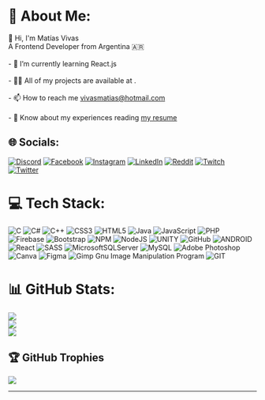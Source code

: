 # 💫 About Me:

👋 Hi, I'm Matías Vivas<br>A Frontend Developer from Argentina 🇦🇷<br><br>- 🌱 I’m currently learning React.js<br><br>- 👨‍💻 All of my projects are available at .<br><br>- 📫 How to reach me vivasmatias@hotmail.com<br><br>- 📄 Know about my experiences reading [my resume](https://drive.google.com/file/d/1AX5H56y0fjBZ8EfyPFLBUpHVuxfC4ShO/view?usp=sharing)


## 🌐 Socials:
[![Discord](https://img.shields.io/badge/Discord-%237289DA.svg?logo=discord&logoColor=white)](https://discord.gg/maxter1200) [![Facebook](https://img.shields.io/badge/Facebook-%231877F2.svg?logo=Facebook&logoColor=white)](https://facebook.com/matyvivas1200) [![Instagram](https://img.shields.io/badge/Instagram-%23E4405F.svg?logo=Instagram&logoColor=white)](https://instagram.com/maty.vivas12) [![LinkedIn](https://img.shields.io/badge/LinkedIn-%230077B5.svg?logo=linkedin&logoColor=white)](https://linkedin.com/in/maty-vivas) [![Reddit](https://img.shields.io/badge/Reddit-%23FF4500.svg?logo=Reddit&logoColor=white)](https://reddit.com/user/Maxter1200) [![Twitch](https://img.shields.io/badge/Twitch-%239146FF.svg?logo=Twitch&logoColor=white)](https://twitch.tv/maxter1200) [![Twitter](https://img.shields.io/badge/Twitter-%231DA1F2.svg?logo=Twitter&logoColor=white)](https://twitter.com/matyvivas12) 

# 💻 Tech Stack:
![C](https://img.shields.io/badge/c-%2300599C.svg?style=for-the-badge&logo=c&logoColor=white) ![C#](https://img.shields.io/badge/c%23-%23239120.svg?style=for-the-badge&logo=c-sharp&logoColor=white) ![C++](https://img.shields.io/badge/c++-%2300599C.svg?style=for-the-badge&logo=c%2B%2B&logoColor=white) ![CSS3](https://img.shields.io/badge/css3-%231572B6.svg?style=for-the-badge&logo=css3&logoColor=white) ![HTML5](https://img.shields.io/badge/html5-%23E34F26.svg?style=for-the-badge&logo=html5&logoColor=white) ![Java](https://img.shields.io/badge/java-%23ED8B00.svg?style=for-the-badge&logo=java&logoColor=white) ![JavaScript](https://img.shields.io/badge/javascript-%23323330.svg?style=for-the-badge&logo=javascript&logoColor=%23F7DF1E) ![PHP](https://img.shields.io/badge/php-%23777BB4.svg?style=for-the-badge&logo=php&logoColor=white) ![Firebase](https://img.shields.io/badge/firebase-%23039BE5.svg?style=for-the-badge&logo=firebase) ![Bootstrap](https://img.shields.io/badge/bootstrap-%23563D7C.svg?style=for-the-badge&logo=bootstrap&logoColor=white) ![NPM](https://img.shields.io/badge/NPM-%23000000.svg?style=for-the-badge&logo=npm&logoColor=white) ![NodeJS](https://img.shields.io/badge/node.js-6DA55F?style=for-the-badge&logo=node.js&logoColor=white) ![UNITY](https://img.shields.io/badge/Unity-%2320232a.svg?style=for-the-badge&logo=unity&logoColor=white) ![GitHub](https://img.shields.io/badge/GitHub-%23121011.svg?style=for-the-badge&logo=github&logoColor=white) ![ANDROID](https://img.shields.io/badge/android-%2320232a.svg?style=for-the-badge&logo=android&logoColor=%a4c639) ![React](https://img.shields.io/badge/react-%2320232a.svg?style=for-the-badge&logo=react&logoColor=%2361DAFB) ![SASS](https://img.shields.io/badge/SASS-hotpink.svg?style=for-the-badge&logo=SASS&logoColor=white) ![MicrosoftSQLServer](https://img.shields.io/badge/Microsoft%20SQL%20Sever-CC2927?style=for-the-badge&logo=microsoft%20sql%20server&logoColor=white) ![MySQL](https://img.shields.io/badge/mysql-%2300f.svg?style=for-the-badge&logo=mysql&logoColor=white) ![Adobe Photoshop](https://img.shields.io/badge/adobephotoshop-%2331A8FF.svg?style=for-the-badge&logo=adobephotoshop&logoColor=white) ![Canva](https://img.shields.io/badge/Canva-%2300C4CC.svg?style=for-the-badge&logo=Canva&logoColor=white) 	![Figma](https://img.shields.io/badge/figma-%23F24E1E.svg?style=for-the-badge&logo=figma&logoColor=white) ![Gimp Gnu Image Manipulation Program](https://img.shields.io/badge/Gimp-657D8B?style=for-the-badge&logo=gimp&logoColor=FFFFFF) ![GIT](https://img.shields.io/badge/Git-fc6d26?style=for-the-badge&logo=git&logoColor=white)
# 📊 GitHub Stats:
![](https://github-readme-stats.vercel.app/api?username=maty-vivas&theme=react&hide_border=true&include_all_commits=false&count_private=false)<br/>
![](https://github-readme-streak-stats.herokuapp.com/?user=maty-vivas&theme=react&hide_border=true)<br/>
![](https://github-readme-stats.vercel.app/api/top-langs/?username=maty-vivas&theme=react&hide_border=true&include_all_commits=false&count_private=false&layout=compact)

## 🏆 GitHub Trophies
![](https://github-profile-trophy.vercel.app/?username=maty-vivas&theme=darkhub&no-frame=true&no-bg=false&margin-w=4)

---

<!-- Proudly created with GPRM ( https://gprm.itsvg.in ) -->
